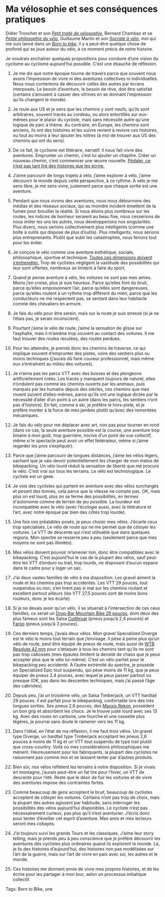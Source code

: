 # Ma vélosophie et ses conséquences pratiques

Didier Tronchet et son [*Petit traité de vélosophie*](https://www.amazon.fr/Petit-trait%C3%A9-v%C3%A9losophie-Didier-TRONCHET/dp/2259227643/), Bernard Chambaz et se [*Petite philosophie du vélo*](https://www.amazon.fr/gp/product/2081331055), Guillaume Martin et son [*Socrate à vélo*](https://www.amazon.fr/Socrate-%C3%A0-v%C3%A9lo-France-philosophes/dp/2246815754/), moi qui me suis lancé dans un [*Born to bike*](https://tcrouzet.com/borntobike/), il y a peut-être quelque chose de profond qui se joue autour du vélo, à ce moment précis de notre histoire.<span id="more-51146"></span>

Je voudrais enchaîner quelques propositions pour conduire d’une vision du cyclisme au cyclisme aujourd’hui possible. C’est une ébauche de réflexion.

1. Je me dis que notre époque tourne de travers parce que souvent nous avons l’impression de vivre ni des aventures collectives ni individuelles. Nous nous contentons de découvrir celles des autres par écrans interposés. Le besoin d’aventure, le besoin de rêve, doit être satisfait (certains s’amusent à casser des vitrines en se donnant l’impression qu’ils changent le monde).

2. Je roule aux US et je sens que les chemins y sont neufs, qu’ils sont arbitraires, souvent tracés au cordeau, ou alors entortillés sur eux-mêmes pour le plaisir du cycliste, mais sans nécessité autre qu’une logique de parc à thème. Au contraire, en Europe, les chemins sont anciens, ils ont des histoires et les suivre revient à revivre ces histoires, ou tout au moins à leur ajouter les nôtres (à moi de trouver aux US des chemins qui ont du sens).

3. De ce fait, le cyclisme est littéraire, narratif. Il nous fait vivre des aventures. Emprunter un chemin, c’est lui ajouter un chapitre. Créer un nouveau chemin, c’est commencer une œuvre nouvelle. [Pédaler, ce n’est pas tant lire des histoires que les écrire.](https://tcrouzet.com/2019/02/15/le-velo-comme-ecriture/)

4. J’aime parcourir de longs trajets à vélo, j’aime explorer à vélo, j’aime découvrir le monde depuis cette perspective, à ce rythme. À vélo je me sens libre, je me sens vivre, justement parce que chaque sortie est une aventure.

5. Pendant que nous vivons des aventures, nous nous détournons des médias et des réseaux sociaux, qui au moindre incident émettent de la fumée pour brouiller la réalité. Si nous étions plus nombreux sur les routes, les indices de bonheur seraient au beau fixe, nous cesserions de nous imiter les uns les autres, nous développerions nos singularités. Plus divers, nous serions collectivement plus intelligents (comme une boîte à outils qui dispose de plus d’outils). Plus intelligents, nous serions plus entreprenants. Plutôt que subir les catastrophes, nous ferions tout pour les éviter.

6. Je conçois le vélo comme une aventure esthétique, sociale, philosophique, sportive et technique. [Toutes ces dimensions doivent s’entremêler.](https://tcrouzet.com/2018/11/27/lart-du-velo/) Trop de cyclistes négligent la vastitude des possibilités qui leur sont offertes, nombreux se limitent à faire du sport.

7. Quand je pense aventure à vélo, les voitures ne sont pas mes amies. Moins j’en croise, plus je suis heureux. Parce qu’elles font du bruit, parce qu’elles empoisonnent l’air, parce qu’elles sont dangereuses, parce qu’elles roulent à un rythme trop différent du mien, parce que les conducteurs ne me respectent pas, se sentant dans leur habitacle comme des chevaliers en armure.

8. Je fais du vélo pour être serein, mais sur la route je suis stressé (si je ne l’étais pas, je serais inconscient).

9. Pourtant j’aime le vélo de route, j’aime la sensation de glisse sur l’asphalte, mais il m’amène trop souvent au contact des voitures. Il me faut trouver des routes reculées, des routes perdues.

10. Pour les atteindre, je prends donc les chemins de traverse, ce qui implique souvent d’emprunter des pistes, voire des sentiers plus ou moins techniques (j’aurais dû faire coureur professionnel, mais même eux s’entraînent au milieu des voitures).

11. Je n’aime pas les parcs VTT avec des bosses et des plongeons artificiellement créés. Les traces y manquent toujours de naturel, elles n’ondulent pas comme les chemins ouverts par les animaux, puis marqués par les humains depuis des siècles, ces chemins que mes rouent suivent d’elles-mêmes, parce qu’ils ont une logique dictée par la nécessité d’aller d’un point à un autre (dans les parcs, les sentiers n’ont pas d’histoire). En fait, comme à ski, je préfère le hors-piste, et je préfère monter à la force de mes jambes plutôt qu’avec des remontées mécaniques.

12. Je fais du vélo pour me déplacer avec art, non pas pour tourner en rond (dans ce cas, la seule aventure possible est la course, une aventure trop binaire à mon goût, trop guerrière, nocive d’un point de vue collectif, même si le spectacle peut avoir un effet fédérateur, même si j’aime regarder les pros s’expliquer).

13. Parce que j’aime parcourir de longues distances, j’aime les vélos légers, sachant que je vais devoir potentiellement les charger de mon matos de bikepacking. Un vélo lourd réduit la sensation de liberté que me procure le vélo. C’est vrai sur tous les terrains. Le vélo est technologique. Le cycliste est un geek.

14. Je vois des cyclistes qui partent en aventure avec des vélos surchargés et pesant des tonnes, cela parce que la vitesse ne compte pas. OK, mais plus on est lourd, plus on se ferme des possibilités, en termes d'autonomie comme de terrain de jeu possible. La lourdeur est incompatible avec le vélo (avec l’écologie aussi, avec la littérature et l’art, avec notre époque par bien des côtés trop lourde).

15. Une fois ces préalables posés, je peux choisir mes vélos. J’écarte ceux trop spécialisés. Le vélo de route qui ne me permet que de côtoyer les voitures. Le VTT de descente qui n’est utilisable que dans quelques régions. Mon spectre se resserre peu à peu (seulement parce que mes moyens ne sont pas illimités).

16. Mes vélos doivent pouvoir m’amener loin, donc être compatibles avec le bikepacking. C’est aujourd’hui le cas de la plupart des vélos, sauf peut-être les VTT d’enduro ou trail, trop lourds, ne disposant d’aucun espace dans le cadre pour y loger un sac.

17. J’ai deux vastes familles de vélo à ma disposition. Les gravel aiment la route et les chemins pas trop accidentés. Les VTT 29 pouces, tout suspendus ou non, s’en tirent pas si mal sur les chemins roulant et excellent partout ailleurs (les VTT 27,5 pouces sont de moins bons rouleurs, donc je les écarte).

18. Si je ne devais avoir qu’un vélo, il se situerait à l’intersection de ces ceux familles, ce serait un [Drop-Bar Mountain Bike 29 pouces](http://www.bikepacking.com/index/drop-bar-mountain-bikes-29er/), dont deux des plus fameux sont les Salsa [Cutthroat](https://salsacycles.com/bikes/cutthroat/2019_cutthroat_force_1) (pneus jusqu’à 2,4 pouces) et [Fargo](https://salsacycles.com/bikes/fargo/2019_fargo_apex_1) (pneus jusqu’à 3 pouces).

19. Ces derniers temps, j’avais deux vélos. Mon gravel Specialized Diverge est le vélo le moins tout terrain que j’envisage. Il pèse à peine plus qu’un vélo de route, peut être équipé de pneus de route, mais aussi de [WTB Resolute 42 mm](https://www.wtb.com/products/resolute) pour s’attaquer à tous les chemins tant qu’ils ne sont pas trop cabossés (mes épaules limitent la densité de chaos que je peux accepter plus que le vélo lui-même). C’est un vélo parfait pour le bikepacking peu accidenté. À l’autre extrémité du spectre, je possède un Specialized Epic tout suspendu, qui pèse moins de 11 kg, que je peux équiper de pneus 2,4 pouces, avec lequel je peux passer partout ou presque (OK, pas dans les descentes techniques, mais j’ai passé l’âge des cabrioles).

20. Depuis peu, j’ai un troisième vélo, un Salsa Timberjack, un VTT hardtail 29 pouces. Il est parfait pour le bikepacking, confortable lors des très longues sorties. Ses pneus 2,6 pouces, des [Maxxis Rekon](https://www.maxxis.com/catalog/tire-559-140-rekon), possèdent un bon grip et absorbent les chocs. Je le trouve juste lourd avec ses 13 kg. Avec des roues en carbone, une fourche et une cassette plus légères, je pourrai sans doute le ramener vers les 11 kg.

21. Dans l’idéal, en l’état de ma réflexion, il me faut trois vélos. Un gravel type Diverge, un hardtail type Timberjack acceptant les pneus 2,6 pouces à moins de 11 kg et un VTT tout suspendu de type trail plutôt que cross-country. Voilà où mes considérations philosophiques me mènent. Heureusement pour les fabriquants, la plupart des cyclistes ne raisonnent pas comme moi et se laissent tenter par d’autres produits.

22. Bien sûr, nos vélos reflètent les terrains à notre disposition. Si je vivais en montagne, j’aurais peut-être un fat tire pour l’hiver, un VTT de descente pour l’été. Reste que le désir de fuir les voitures et de vivre des aventures impose des contraintes fortes.

23. Comme beaucoup de gens acceptent le bruit, beaucoup de cyclistes acceptent de côtoyer les voitures. Certains n’ont pas trop de choix, mais la plupart des autres agissent par habitude, sans interroger les possibilités des vélos aujourd’hui disponibles. Le cycliste n’est pas nécessairement curieux, pas plus qu’il n’est aventurier. J’écris donc pour tenter d’éveiller cet esprit d’aventure. Mes amis et mes lecteurs seront mes cobayes.

24. J’ai toujours suivi les grands Tours et les classiques. J’aime leur story telling, mais je prends peu à peu conscience que je préfère découvrir les aventures des cyclistes plus ordinaires quand ils explorent le monde. Là, je lis des histoires d’aujourd’hui, des histoires non pas modélisées sur l’art de la guerre, mais sur l’art de vivre en paix avec soi, les autres et le monde.

25. Ces histoires me donnent envie de vivre mes propres histoires, et de les écrire pour les partager à mon tour, selon un processus initiatique collectif.

Tags: Born to Bike, une